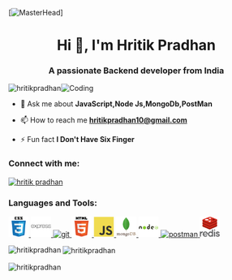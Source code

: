 [![MasterHead](https://upload.wikimedia.org/wikipedia/commons/4/4c/Digital_rain_banner.gif)]
<h1 align="center">Hi 👋, I'm Hritik Pradhan</h1>
<h3 align="center">A passionate Backend developer from India</h3>
<img align="right" alt="Coding" width="400" src="https://c.tenor.com/_DOBjnGspYAAAAAC/code-coding.gif">

<p align="left"> <img src="https://komarev.com/ghpvc/?username=hritikpradhan&label=Profile%20views&color=0e75b6&style=flat" alt="hritikpradhan" /> </p>

- 💬 Ask me about **JavaScript,Node Js,MongoDb,PostMan**

- 📫 How to reach me **hritikpradhan10@gmail.com**

- ⚡ Fun fact **I Don't Have Six Finger**

<h3 align="left">Connect with me:</h3>
<p align="left">
<a href="https://www.linkedin.com/in/hritik-pradhan/" target="blank"><img align="center" src="https://raw.githubusercontent.com/rahuldkjain/github-profile-readme-generator/master/src/images/icons/Social/linked-in-alt.svg" alt="hritik pradhan" height="30" width="40" /></a>
</p>

<h3 align="left">Languages and Tools:</h3>
<p align="left"> <a href="https://www.w3schools.com/css/" target="_blank" rel="noreferrer"> <img src="https://raw.githubusercontent.com/devicons/devicon/master/icons/css3/css3-original-wordmark.svg" alt="css3" width="40" height="40"/> </a> <a href="https://expressjs.com" target="_blank" rel="noreferrer"> <img src="https://raw.githubusercontent.com/devicons/devicon/master/icons/express/express-original-wordmark.svg" alt="express" width="40" height="40"/> </a> <a href="https://git-scm.com/" target="_blank" rel="noreferrer"> <img src="https://www.vectorlogo.zone/logos/git-scm/git-scm-icon.svg" alt="git" width="40" height="40"/> </a> <a href="https://www.w3.org/html/" target="_blank" rel="noreferrer"> <img src="https://raw.githubusercontent.com/devicons/devicon/master/icons/html5/html5-original-wordmark.svg" alt="html5" width="40" height="40"/> </a> <a href="https://developer.mozilla.org/en-US/docs/Web/JavaScript" target="_blank" rel="noreferrer"> <img src="https://raw.githubusercontent.com/devicons/devicon/master/icons/javascript/javascript-original.svg" alt="javascript" width="40" height="40"/> </a> <a href="https://www.mongodb.com/" target="_blank" rel="noreferrer"> <img src="https://raw.githubusercontent.com/devicons/devicon/master/icons/mongodb/mongodb-original-wordmark.svg" alt="mongodb" width="40" height="40"/> </a> <a href="https://nodejs.org" target="_blank" rel="noreferrer"> <img src="https://raw.githubusercontent.com/devicons/devicon/master/icons/nodejs/nodejs-original-wordmark.svg" alt="nodejs" width="40" height="40"/> </a> <a href="https://postman.com" target="_blank" rel="noreferrer"> <img src="https://www.vectorlogo.zone/logos/getpostman/getpostman-icon.svg" alt="postman" width="40" height="40"/> </a> <a href="https://redis.io" target="_blank" rel="noreferrer"> <img src="https://raw.githubusercontent.com/devicons/devicon/master/icons/redis/redis-original-wordmark.svg" alt="redis" width="40" height="40"/> </a> </p>

<p><img align="left" src="https://github-readme-stats.vercel.app/api/top-langs?username=hritikpradhan&show_icons=true&locale=en&layout=compact" alt="hritikpradhan" /></p>

<p>&nbsp;<img align="center" src="https://github-readme-stats.vercel.app/api?username=hritikpradhan&show_icons=true&locale=en" alt="hritikpradhan" /></p>

<p><img align="center" src="https://github-readme-streak-stats.herokuapp.com/?user=hritikpradhan&" alt="hritikpradhan" /></p>
